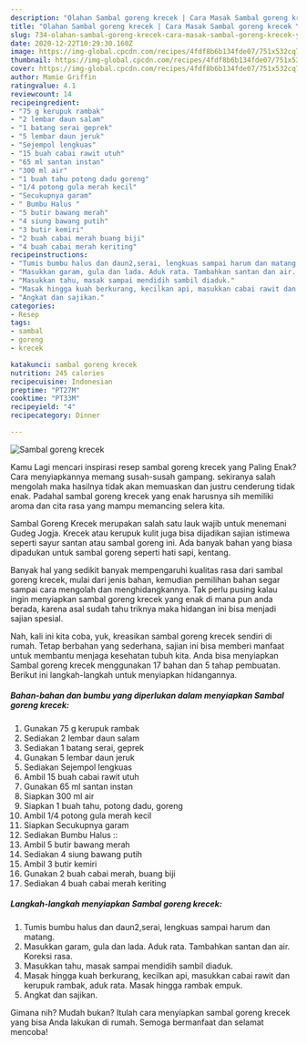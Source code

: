 ```yaml
---
description: "Olahan Sambal goreng krecek | Cara Masak Sambal goreng krecek Yang Bikin Ngiler"
title: "Olahan Sambal goreng krecek | Cara Masak Sambal goreng krecek Yang Bikin Ngiler"
slug: 734-olahan-sambal-goreng-krecek-cara-masak-sambal-goreng-krecek-yang-bikin-ngiler
date: 2020-12-22T10:29:30.160Z
image: https://img-global.cpcdn.com/recipes/4fdf8b6b134fde07/751x532cq70/sambal-goreng-krecek-foto-resep-utama.jpg
thumbnail: https://img-global.cpcdn.com/recipes/4fdf8b6b134fde07/751x532cq70/sambal-goreng-krecek-foto-resep-utama.jpg
cover: https://img-global.cpcdn.com/recipes/4fdf8b6b134fde07/751x532cq70/sambal-goreng-krecek-foto-resep-utama.jpg
author: Mamie Griffin
ratingvalue: 4.1
reviewcount: 14
recipeingredient:
- "75 g kerupuk rambak"
- "2 lembar daun salam"
- "1 batang serai geprek"
- "5 lembar daun jeruk"
- "Sejempol lengkuas"
- "15 buah cabai rawit utuh"
- "65 ml santan instan"
- "300 ml air"
- "1 buah tahu potong dadu goreng"
- "1/4 potong gula merah kecil"
- "Secukupnya garam"
- " Bumbu Halus "
- "5 butir bawang merah"
- "4 siung bawang putih"
- "3 butir kemiri"
- "2 buah cabai merah buang biji"
- "4 buah cabai merah keriting"
recipeinstructions:
- "Tumis bumbu halus dan daun2,serai, lengkuas sampai harum dan matang."
- "Masukkan garam, gula dan lada. Aduk rata. Tambahkan santan dan air. Koreksi rasa."
- "Masukkan tahu, masak sampai mendidih sambil diaduk."
- "Masak hingga kuah berkurang, kecilkan api, masukkan cabai rawit dan kerupuk rambak, aduk rata. Masak hingga rambak empuk."
- "Angkat dan sajikan."
categories:
- Resep
tags:
- sambal
- goreng
- krecek

katakunci: sambal goreng krecek 
nutrition: 245 calories
recipecuisine: Indonesian
preptime: "PT27M"
cooktime: "PT33M"
recipeyield: "4"
recipecategory: Dinner

---
```



![Sambal goreng krecek](https://img-global.cpcdn.com/recipes/4fdf8b6b134fde07/751x532cq70/sambal-goreng-krecek-foto-resep-utama.jpg)

Kamu Lagi mencari inspirasi resep sambal goreng krecek yang Paling Enak? Cara menyiapkannya memang susah-susah gampang. sekiranya salah mengolah maka hasilnya tidak akan memuaskan dan justru cenderung tidak enak. Padahal sambal goreng krecek yang enak harusnya sih memiliki aroma dan cita rasa yang mampu memancing selera kita.

Sambal Goreng Krecek merupakan salah satu lauk wajib untuk menemani Gudeg Jogja. Krecek atau kerupuk kulit juga bisa dijadikan sajian istimewa seperti sayur santan atau sambal goreng ini. Ada banyak bahan yang biasa dipadukan untuk sambal goreng seperti hati sapi, kentang.

Banyak hal yang sedikit banyak mempengaruhi kualitas rasa dari sambal goreng krecek, mulai dari jenis bahan, kemudian pemilihan bahan segar sampai cara mengolah dan menghidangkannya. Tak perlu pusing kalau ingin menyiapkan sambal goreng krecek yang enak di mana pun anda berada, karena asal sudah tahu triknya maka hidangan ini bisa menjadi sajian spesial.


Nah, kali ini kita coba, yuk, kreasikan sambal goreng krecek sendiri di rumah. Tetap berbahan yang sederhana, sajian ini bisa memberi manfaat untuk membantu menjaga kesehatan tubuh kita. Anda bisa menyiapkan Sambal goreng krecek menggunakan 17 bahan dan 5 tahap pembuatan. Berikut ini langkah-langkah untuk menyiapkan hidangannya.

<!--inarticleads1-->

##### Bahan-bahan dan bumbu yang diperlukan dalam menyiapkan Sambal goreng krecek:

1. Gunakan 75 g kerupuk rambak
1. Sediakan 2 lembar daun salam
1. Sediakan 1 batang serai, geprek
1. Gunakan 5 lembar daun jeruk
1. Sediakan Sejempol lengkuas
1. Ambil 15 buah cabai rawit utuh
1. Gunakan 65 ml santan instan
1. Siapkan 300 ml air
1. Siapkan 1 buah tahu, potong dadu, goreng
1. Ambil 1/4 potong gula merah kecil
1. Siapkan Secukupnya garam
1. Sediakan  Bumbu Halus ::
1. Ambil 5 butir bawang merah
1. Sediakan 4 siung bawang putih
1. Ambil 3 butir kemiri
1. Gunakan 2 buah cabai merah, buang biji
1. Sediakan 4 buah cabai merah keriting




<!--inarticleads2-->

##### Langkah-langkah menyiapkan Sambal goreng krecek:

1. Tumis bumbu halus dan daun2,serai, lengkuas sampai harum dan matang.
1. Masukkan garam, gula dan lada. Aduk rata. Tambahkan santan dan air. Koreksi rasa.
1. Masukkan tahu, masak sampai mendidih sambil diaduk.
1. Masak hingga kuah berkurang, kecilkan api, masukkan cabai rawit dan kerupuk rambak, aduk rata. Masak hingga rambak empuk.
1. Angkat dan sajikan.




Gimana nih? Mudah bukan? Itulah cara menyiapkan sambal goreng krecek yang bisa Anda lakukan di rumah. Semoga bermanfaat dan selamat mencoba!
